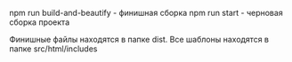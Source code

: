 npm run build-and-beautify  - финишная сборка
npm run start - черновая сборка проекта

Финишные файлы находятся в папке dist.
Все шаблоны находятся в папке src/html/includes

